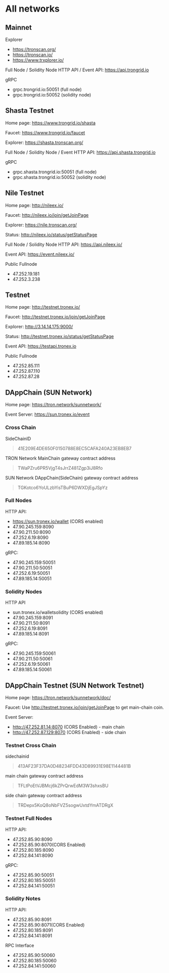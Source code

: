 # All networks

## Mainnet

Explorer

- <https://tronscan.org/>
- <https://tronscan.io/>
- <https://www.trxplorer.io/>

Full Node / Solidity Node HTTP API / Event API: <https://api.trongrid.io>

gRPC

- grpc.trongrid.io:50051 (full node)
- grpc.trongrid.io:50052 (solidity node)

## Shasta Testnet

Home page: <https://www.trongrid.io/shasta>

Faucet: <https://www.trongrid.io/faucet>

Explorer: <https://shasta.tronscan.org/>

Full Node / Solidity Node / Event HTTP API: <https://api.shasta.trongrid.io>

gRPC

- grpc.shasta.trongrid.io:50051 (full node)
- grpc.shasta.trongrid.io:50052 (solidity node)

## Nile Testnet

Home page: <http://nileex.io/>

Faucet: <http://nileex.io/join/getJoinPage>

Explorer: <https://nile.tronscan.org/>

Status: <http://nileex.io/status/getStatusPage>

Full Node / Solidity Node HTTP API: <https://api.nileex.io/>

Event API: <https://event.nileex.io/>

Public Fullnode

- 47.252.19.181
- 47.252.3.238

## Testnet

Home page: <http://testnet.tronex.io/>

Faucet: <http://testnet.tronex.io/join/getJoinPage>

Explorer: <http://3.14.14.175:9000/>

Status: <http://testnet.tronex.io/status/getStatusPage>

Event API: <https://testapi.tronex.io>

Public Fullnode

- 47.252.85.111
- 47.252.87.110
- 47.252.87.28

## DAppChain (SUN Network)

Home page: <https://tron.network/sunnetwork/>

Event Server: <https://sun.tronex.io/event>

### Cross Chain

SideChainID
> 41E209E4DE650F0150788E8EC5CAFA240A23EB8EB7

TRON Network MainChain gateway contract address
> TWaPZru6PR5VjgT4sJrrZ481Zgp3iJ8Rfo

SUN Network DAppChain(SideChain) gateway contract address
> TGKotco6YoULzbYisTBuP6DWXDjEgJSpYz

### Full Nodes

HTTP API:

- <https://sun.tronex.io/wallet> (CORS enabled)
- 47.90.245.159:8090
- 47.90.211.50:8090
- 47.252.6.19:8090
- 47.89.185.14:8090

gRPC:

- 47.90.245.159:50051
- 47.90.211.50:50051
- 47.252.6.19:50051
- 47.89.185.14:50051

### Solidity Nodes

HTTP API

- sun.tronex.io/walletsolidity (CORS enabled)
- 47.90.245.159:8091
- 47.90.211.50:8091
- 47.252.6.19:8091
- 47.89.185.14:8091

gRPC:

- 47.90.245.159:50061
- 47.90.211.50:50061
- 47.252.6.19:50061
- 47.89.185.14:50061

## DAppChain Testnet (SUN Network Testnet)

Home page: <https://tron.network/sunnetwork/doc/>

Faucet: Use <http://testnet.tronex.io/join/getJoinPage> to get main-chain coin.

Event Server:

- <http://47.252.81.14:8070> (CORS Enabled) - main chain
- <http://47.252.87.129:8070> (CORS Enabled) - side chain

### Testnet Cross Chain

sidechainid
> 413AF23F37DA0D48234FDD43D89931E98E1144481B

main chain gateway contract address
> TFLtPoEtVJBMcj6kZPrQrwEdM3W3shxsBU

side chain gateway contract address
> TRDepx5KoQ8oNbFVZ5sogwUxtdYmATDRgX

### Testnet Full Nodes

HTTP API:

- 47.252.85.90:8090
- 47.252.85.90:8070(CORS Enabled)
- 47.252.80.185:8090
- 47.252.84.141:8090

gRPC:

- 47.252.85.90:50051
- 47.252.80.185:50051
- 47.252.84.141:50051

### Solidity Notes

HTTP API:

- 47.252.85.90:8091
- 47.252.85.90:8071(CORS Enabled)
- 47.252.80.185:8091
- 47.252.84.141:8091

RPC Interface

- 47.252.85.90:50060
- 47.252.80.185:50060
- 47.252.84.141:50060
